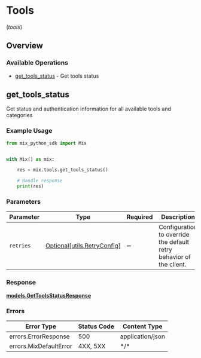 # Tools
(*tools*)

## Overview

### Available Operations

* [get_tools_status](#get_tools_status) - Get tools status

## get_tools_status

Get status and authentication information for all available tools and categories

### Example Usage

<!-- UsageSnippet language="python" operationID="getToolsStatus" method="get" path="/api/tools/status" -->
```python
from mix_python_sdk import Mix


with Mix() as mix:

    res = mix.tools.get_tools_status()

    # Handle response
    print(res)

```

### Parameters

| Parameter                                                           | Type                                                                | Required                                                            | Description                                                         |
| ------------------------------------------------------------------- | ------------------------------------------------------------------- | ------------------------------------------------------------------- | ------------------------------------------------------------------- |
| `retries`                                                           | [Optional[utils.RetryConfig]](../../models/utils/retryconfig.md)    | :heavy_minus_sign:                                                  | Configuration to override the default retry behavior of the client. |

### Response

**[models.GetToolsStatusResponse](../../models/gettoolsstatusresponse.md)**

### Errors

| Error Type             | Status Code            | Content Type           |
| ---------------------- | ---------------------- | ---------------------- |
| errors.ErrorResponse   | 500                    | application/json       |
| errors.MixDefaultError | 4XX, 5XX               | \*/\*                  |